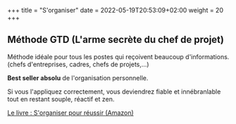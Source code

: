 +++
title = "S'organiser"
date =  2022-05-19T20:53:09+02:00
weight = 20
+++

## Méthode GTD (L'arme secrète du chef de projet)

Méthode idéale pour tous les postes qui reçoivent beaucoup d'informations. (chefs d'entreprises, cadres, chefs de projets,...)

**Best seller absolu** de l'organisation personnelle.

Si vous l'appliquez correctement, vous deviendrez fiable et innébranlable tout en restant souple, réactif et zen.

[Le livre : S'organiser pour réussir (Amazon)](https://www.amazon.fr/dp/B01NBI0NGW/ref=cm_sw_em_r_mt_dp_SMHNSMSG42WBEJZ0Y1BP)
